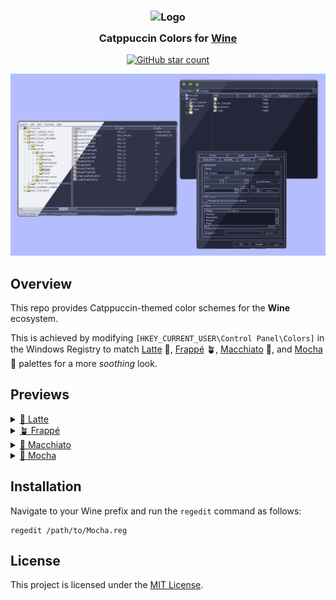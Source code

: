 <h3 align="center">
	<img src="https://raw.githubusercontent.com/catppuccin/catppuccin/main/assets/logos/exports/1544x1544_circle.png" width="100" alt="Logo"/><br/>
	<img src="https://raw.githubusercontent.com/catppuccin/catppuccin/main/assets/misc/transparent.png" height="30" width="0px" alt=""/>
	Catppuccin Colors for <a href="https://www.winehq.org/">Wine</a>
	<img src="https://raw.githubusercontent.com/catppuccin/catppuccin/main/assets/misc/transparent.png" height="30" width="0px" alt=""/>
</h3>

<p align="center">
    <a href="https://github.com/AhmedSahbaoui69/catppuccin-wine-colors/stargazers"><img src="https://img.shields.io/github/stars/AhmedSahbaoui69/catppuccin-wine-colors?colorA=363a4f&colorB=b7bdf8&style=for-the-badge" alt="GitHub star count"></a>
</p>

<p align="center">
  <img src="./assets/preview.png" alt="Preview"/>
</p>

## Overview  

This repo provides Catppuccin-themed color schemes for the **Wine** ecosystem.  

This is achieved by modifying `[HKEY_CURRENT_USER\Control Panel\Colors]` in the Windows Registry to match [Latte](#latte) 🌻, [Frappé](#frappe) 🪴, [Macchiato](#macchiato) 🌺, and [Mocha](#mocha) 🌿 palettes for a more *soothing* look.  

## Previews  

<details id="latte">  
<summary><a href="#latte">🌻 Latte</a></summary>  
<img src="./assets/latte_preview.png" alt="Preview of Latte theme"/>  
</details>  

<details id="frappe">  
<summary><a href="#frappe">🪴 Frappé</a></summary>  
<img src="./assets/frappe_preview.png" alt="Preview of Frappé theme"/>  
</details>  

<details id="macchiato">  
<summary><a href="#macchiato">🌺 Macchiato</a></summary>  
<img src="./assets/macchiato_preview.png" alt="Preview of Macchiato theme"/>  
</details>  

<details id="mocha">  
<summary><a href="#mocha">🌿 Mocha</a></summary>  
<img src="./assets/mocha_preview.png" alt="Preview of Mocha theme"/>  
</details>

## Installation

Navigate to your Wine prefix and run the `regedit` command as follows:

```
regedit /path/to/Mocha.reg
```

## License

This project is licensed under the [MIT License](LICENSE).